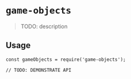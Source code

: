 # `game-objects`

> TODO: description

## Usage

```
const gameObjects = require('game-objects');

// TODO: DEMONSTRATE API
```
